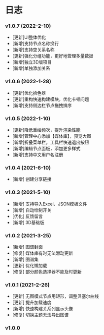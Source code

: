 # 日志

### v1.0.7 (2022-2-10)

* [更新]UI整体优化
* [新增]支持节点名称换行
* [新增]支持空关系名称
* [更新]强化分组功能，更好地管理多量数据
* [新增]独立3D版项目
* [新增]单独添加关系

### v1.0.6 (2022-1-28)

* [更新]优化拾色器
* [更新]重构快速构建模块，优化卡顿问题
* [新增]支持侧边栏节点拖拽排序

### v1.0.5 (2022-1-10)

* [更新]降低重绘频次，提升渲染性能
* [新增]管理中心添加【媒体库】，预览大图
* [新增]折叠菜单栏，工具栏快速退出按钮
* [新增]编辑节点面板，添加更多样式
* [新增]支持中文用户名注册

### v1.0.4 (2021-6-10)

* [新增] 创建分享链接

### v1.0.3 (2021-5-10)

* [新增] 支持导入Excel、JSON模板文件
* [新增] 自动绘制开关
* [优化] 反馈留言
* [新增] 3D基础版

### v1.0.2 (2021-3-25)

* [新增] 图谱封面
* [修复] 媒体库有时无法滑动更新
* [新增] 图谱集
* [更新] 优化懒加载
* [修复] 部分颜色选择器不能及时更新


### v1.0.1 (2021-2-26)

* [更新] 无图模式节点用矩形，调整贝塞尔曲线
* [更新] 提升加载速度
* [新增] 快速构建关系列显示头像
* [修复] 切换主题无法导出图谱

### v1.0.0